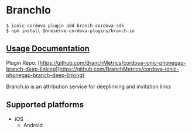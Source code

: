 # BranchIo

```text
$ ionic cordova plugin add branch-cordova-sdk
$ npm install @oneserve-cordova-plugins/branch-io
```

## [Usage Documentation](https://oneserve.gitbook.io/oneserve-cordova-plugins/plugins/branch-io/)

Plugin Repo: [https://github.com/BranchMetrics/cordova-ionic-phonegap-branch-deep-linking](https://github.com/BranchMetrics/cordova-ionic-phonegap-branch-deep-linking)

Branch.io is an attribution service for deeplinking and invitation links

## Supported platforms

* iOS
  * Android

